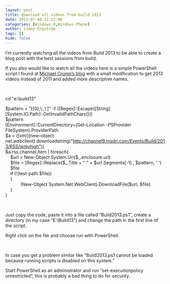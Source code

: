 ```yaml
---
layout: post
title: download all videos from build 2013
date: 2013-07-08 11:37:00
categories: [Windows-8,Windows-Phone]
author: Jimmy Engström
tags: []
hide: false
---
```

<p>I&rsquo;m currently watching all the videos from Build 2013 to be able to create a blog post with the best sessions from build.</p>
<p>If you also would like to watch all the videos here is a simple PowerShell script I found at <a href="http://geekswithblogs.net/mbcrump/archive/2011/09/15/download-all-the-build-videos-with-rss.aspx">Michael Crump&rsquo;s blog</a> with a small modification to get 2013 videos instead of 2011 and added more descriptive names.</p>
<p>&nbsp;</p>
<p>cd "e:\build13"</p>
<p>$pattern = "[{0},\:,\']" -f ([Regex]::Escape([String][System.IO.Path]::GetInvalidPathChars()))&nbsp;&nbsp;&nbsp;&nbsp;&nbsp;&nbsp;&nbsp;&nbsp;&nbsp;&nbsp;&nbsp;&nbsp;&nbsp; <br />$pattern <br />[Environment]::CurrentDirectory=(Get-Location -PSProvider FileSystem).ProviderPath <br />$a = ([xml](new-object net.webclient).downloadstring("<a href="http://channel9.msdn.com/Events/Build/2013/RSS/wmvhigh&quot;))">http://channel9.msdn.com/Events/Build/2013/RSS/wmvhigh"))</a> <br />$a.rss.channel.item | foreach{&nbsp; <br />&nbsp;&nbsp;&nbsp; $url = New-Object System.Uri($_.enclosure.url) <br />&nbsp;&nbsp;&nbsp; $file = [Regex]::Replace($_.Title + " " + $url.Segments[-1] , $pattern, ' ') <br />&nbsp;&nbsp;&nbsp; $file <br />&nbsp;&nbsp;&nbsp; if (!(test-path $file)) <br />&nbsp;&nbsp;&nbsp; { <br />&nbsp;&nbsp;&nbsp;&nbsp;&nbsp;&nbsp;&nbsp;&nbsp;&nbsp;&nbsp;&nbsp; (New-Object System.Net.WebClient).DownloadFile($url, $file) <br />&nbsp;&nbsp;&nbsp; } <br />}</p>
<p>&nbsp;</p>
<p>Just copy the code, paste it into a file called &ldquo;Build2013.ps1&rdquo;, create a directory (in my case &ldquo;E:\Build13&rdquo;) and change the path in the first line of the script.</p>
<p>Right click on the file and choose run with PowerShell.</p>
<p>&nbsp;</p>
<p>In case you get a problem similar like &ldquo;Build2013.ps1 cannot be loaded because running scripts is disabled on this system.&rdquo;</p>
<p>Start PowerShell as an administrator and run &ldquo;set-executionpolicy unrestricted&rdquo;, this is probably a bad thing to do for security.</p>
